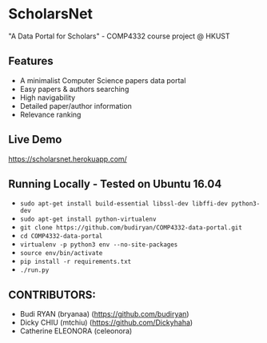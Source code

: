 # ScholarsNet
"A Data Portal for Scholars" - COMP4332 course project @ HKUST

## Features
- A minimalist Computer Science papers data portal
- Easy papers & authors searching
- High navigability
- Detailed paper/author information
- Relevance ranking

## Live Demo
https://scholarsnet.herokuapp.com/

## Running Locally - Tested on Ubuntu 16.04
- `sudo apt-get install build-essential libssl-dev libffi-dev python3-dev`
- `sudo apt-get install python-virtualenv`
- `git clone https://github.com/budiryan/COMP4332-data-portal.git`
- `cd COMP4332-data-portal`
- `virtualenv -p python3 env --no-site-packages`
- `source env/bin/activate`
- `pip install -r requirements.txt`
- `./run.py`


## CONTRIBUTORS:
- Budi RYAN (bryanaa) (https://github.com/budiryan)
- Dicky CHIU (mtchiu) (https://github.com/Dickyhaha)
- Catherine ELEONORA (celeonora)

